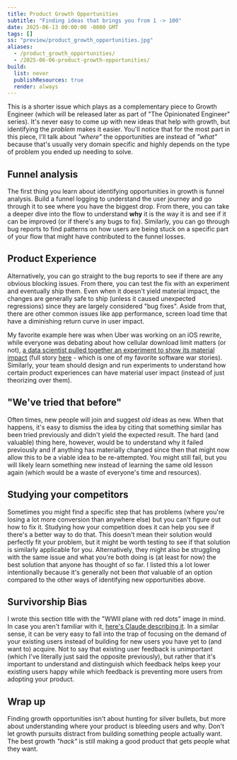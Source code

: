 ```yaml
---
title: Product Growth Opportunities
subtitle: "Finding ideas that brings you from 1 -> 100"
date: 2025-06-13 00:00:00 -0800 GMT
tags: []
ss: "preview/product_growth_opportunities.jpg"
aliases:
  - /product_growth_opportunities/
  - /2025-06-06-product-growth-opportunities/
build:
  list: never
  publishResources: true
  render: always
---
```


This is a shorter issue which plays as a complementary piece to Growth Engineer (which will be released later as part of "The Opinionated Engineer" series). It's never easy to come up with new ideas that help with growth, but identifying the _problem_ makes it easier. You'll notice that for the most part in this piece, I'll talk about _"where"_ the opportunities are instead of _"what"_ because that's usually very domain specific and highly depends on the type of problem you ended up needing to solve.

## Funnel analysis

The first thing you learn about identifying opportunities in growth is funnel analysis. Build a funnel logging to understand the user journey and go through it to see where you have the biggest drop. From there, you can take a deeper dive into the flow to understand **why** it is the way it is and see if it can be improved (or if there's any bugs to fix). Similarly, you can go through bug reports to find patterns on how users are being stuck on a specific part of your flow that might have contributed to the funnel losses.

## Product Experience

Alternatively, you can go straight to the bug reports to see if there are any obvious blocking issues. From there, you can test the fix with an experiment and eventually ship them. Even when it doesn't yield material impact, the changes are generally safe to ship (unless it caused unexpected regressions) since they are largely considered "bug fixes". Aside from that, there are other common issues like app performance, screen load time that have a diminishing return curve in user impact.

My favorite example here was when Uber was working on an iOS rewrite, while everyone was debating about how cellular download limit matters (or not), [a data scientist pulled together an experiment to show its material impact](https://x.com/StanTwinB/status/1336929240516710400) (full story [here](https://threadreaderapp.com/thread/1336890442768547845.html) - which is one of my favorite software war stories). Similarly, your team should design and run experiments to understand how certain product experiences can have material user impact (instead of just theorizing over them).

## "We've tried that before"

Often times, new people will join and suggest _old_ ideas as new. When that happens, it's easy to dismiss the idea by citing that something similar has been tried previously and didn't yield the expected result. The hard (and valuable) thing here, however, would be to understand why it failed previously and if anything has materially changed since then that might now allow this to be a viable idea to be re-attempted. You might still fail, but you will likely learn something new instead of learning the same old lesson again (which would be a waste of everyone's time and resources).

## Studying your competitors

Sometimes you might find a specific step that has problems (where you're losing a lot more conversion than anywhere else) but you can't figure out how to fix it. Studying how your competition does it can help you see if there's a better way to do that. This doesn't mean their solution would perfectly fit your problem, but it might be worth testing to see if that solution is similarly applicable for you. Alternatively, they might also be struggling with the same issue and what you're both doing is (at least for now) the best solution that anyone has thought of so far. I listed this a lot lower intentionally because it's generally not been _that_ valuable of an option compared to the other ways of identifying new opportunities above.

## Survivorship Bias

I wrote this section title with the "WWII plane with red dots" image in mind. In case you aren't familiar with it, [here's Claude describing it](https://claude.ai/share/7d06cfc9-95e7-4474-aae4-b56a6c6d3c99). In a similar sense, it can be very easy to fall into the trap of focusing on the demand of your existing users instead of building for new users you have yet to (and want to) acquire. Not to say that existing user feedback is unimportant (which I've literally just said the opposite previously), but rather that it's important to understand and distinguish which feedback helps keep your existing users happy while which feedback is preventing more users from adopting your product.

## Wrap up

Finding growth opportunities isn't about hunting for silver bullets, but more about understanding where your product is bleeding users and why. Don't let growth pursuits distract from building something people actually want. The best growth _"hack"_ is still making a good product that gets people what they want.